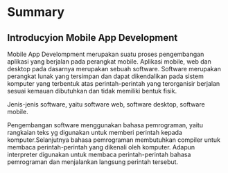 # Summary

## Introducyion Mobile App Development

Mobile App Develompment merupakan suatu proses pengembangan aplikasi yang berjalan pada perangkat mobile. Aplikasi mobile, web dan desktop pada dasarnya merupakan sebuah software. Software merupakan perangkat lunak yang tersimpan dan dapat dikendalikan pada sistem komputer yang terbentuk atas perintah-perintah yang terorganisir berjalan sesuai kemauan dibutuhkan dan tidak memiliki bentuk fisik.

Jenis-jenis software, yaitu software web, software desktop, software mobile.

Pengembangan software menggunakan bahasa pemrograman, yaitu rangkaian teks yg digunakan untuk memberi perintah kepada komputer.Selanjutnya bahasa pemrograman membutuhkan compiler untuk membaca perintah-perintah yang dikenali oleh komputer. Adapun interpreter digunakan untuk membaca perintah-perintah bahasa pemrograman dan menjalankan langsung perintah tersebut.

